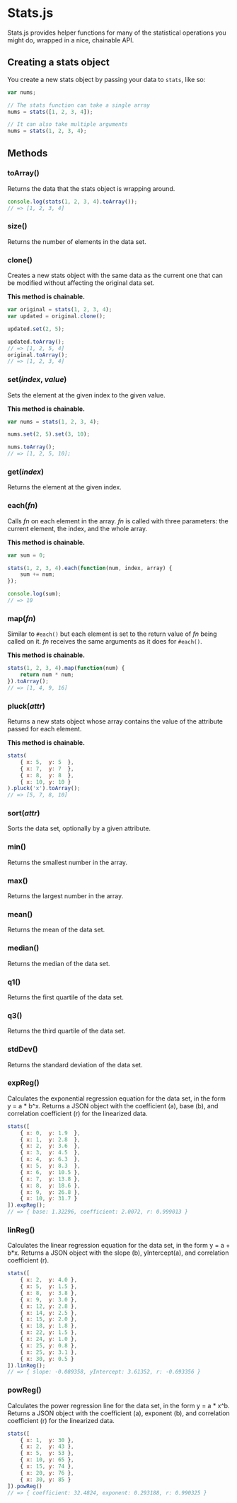 # Stats.js

Stats.js provides helper functions for many of the statistical operations you might do, wrapped in a nice, chainable API.

## Creating a stats object

You create a new stats object by passing your data to `stats`, like so:

```javascript
var nums;

// The stats function can take a single array
nums = stats([1, 2, 3, 4]);

// It can also take multiple arguments
nums = stats(1, 2, 3, 4);
```

## Methods

### toArray()

Returns the data that the stats object is wrapping around.

```javascript
console.log(stats(1, 2, 3, 4).toArray());
// => [1, 2, 3, 4]
```

### size()

Returns the number of elements in the data set.

### clone()

Creates a new stats object with the same data as the current one that can be modified without affecting the original data set.

**This method is chainable.**

```javascript
var original = stats(1, 2, 3, 4);
var updated = original.clone();

updated.set(2, 5);

updated.toArray();
// => [1, 2, 5, 4]
original.toArray();
// => [1, 2, 3, 4]
```

### set(*index*, *value*)

Sets the element at the given index to the given value.

**This method is chainable.**

```javascript
var nums = stats(1, 2, 3, 4);

nums.set(2, 5).set(3, 10);

nums.toArray();
// => [1, 2, 5, 10];
```

### get(*index*)

Returns the element at the given index.

### each(*fn*)

Calls *fn* on each element in the array. *fn* is called with three parameters: the current element, the index, and the whole array.

**This method is chainable.**

```javascript
var sum = 0;

stats(1, 2, 3, 4).each(function(num, index, array) {
	sum += num;
});

console.log(sum);
// => 10
```

### map(*fn*)

Similar to `#each()` but each element is set to the return value of *fn* being called on it. *fn* receives the same arguments as it does for `#each()`.

**This method is chainable.**

```javascript
stats(1, 2, 3, 4).map(function(num) {
	return num * num;
}).toArray();
// => [1, 4, 9, 16]
```

### pluck(*attr*)

Returns a new stats object whose array contains the value of the attribute passed for each element.

**This method is chainable.**

```javascript
stats(
	{ x: 5,  y: 5  },
	{ x: 7,  y: 7  },
	{ x: 8,  y: 8  },
	{ x: 10, y: 10 }
).pluck('x').toArray();
// => [5, 7, 8, 10]
```

### sort(*attr*)

Sorts the data set, optionally by a given attribute.



### min()

Returns the smallest number in the array.

### max()

Returns the largest number in the array.

### mean()

Returns the mean of the data set.

### median()

Returns the median of the data set.

### q1()

Returns the first quartile of the data set.

### q3()

Returns the third quartile of the data set.

### stdDev()

Returns the standard deviation of the data set.

### expReg()

Calculates the exponential regression equation for the data set, in the form y = a * b^x. Returns a JSON object with the coefficient (a), base (b), and correlation coefficient (r) for the linearized data.

```javascript
stats([
	{ x: 0,  y: 1.9  },
	{ x: 1,  y: 2.8  },
	{ x: 2,  y: 3.6  },
	{ x: 3,  y: 4.5  },
	{ x: 4,  y: 6.3  },
	{ x: 5,  y: 8.3  },
	{ x: 6,  y: 10.5 },
	{ x: 7,  y: 13.8 },
	{ x: 8,  y: 18.6 },
	{ x: 9,  y: 26.8 },
	{ x: 10, y: 31.7 }
]).expReg();
// => { base: 1.32296, coefficient: 2.0072, r: 0.999013 }
```

### linReg()

Calculates the linear regression equation for the data set, in the form y = a + b*x. Returns a JSON object with the slope (b), yIntercept(a), and correlation coefficient (r).

```javascript
stats([
	{ x: 2,  y: 4.0 },
	{ x: 5,  y: 1.5 },
	{ x: 8,  y: 3.8 },
	{ x: 9,  y: 3.0 },
	{ x: 12, y: 2.8 },
	{ x: 14, y: 2.5 },
	{ x: 15, y: 2.0 },
	{ x: 18, y: 1.8 },
	{ x: 22, y: 1.5 },
	{ x: 24, y: 1.0 },
	{ x: 25, y: 0.8 },
	{ x: 25, y: 3.1 },
	{ x: 30, y: 0.5 }
]).linReg();
// => { slope: -0.089358, yIntercept: 3.61352, r: -0.693356 }
```

### powReg()

Calculates the power regression line for the data set, in the form y = a * x^b. Returns a JSON object with the coefficient (a), exponent (b), and correlation coefficient (r) for the linearized data.

```javascript
stats([
	{ x: 1,  y: 30 },
	{ x: 2,  y: 43 },
	{ x: 5,  y: 53 },
	{ x: 10, y: 65 },
	{ x: 15, y: 74 },
	{ x: 20, y: 76 },
	{ x: 30, y: 85 }
]).powReg()
// => { coefficient: 32.4824, exponent: 0.293188, r: 0.990325 }
```